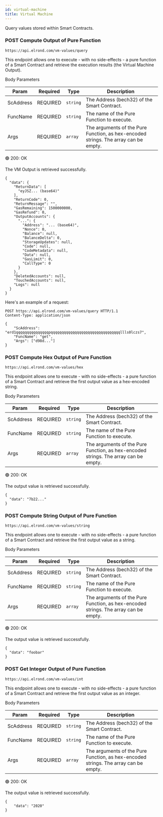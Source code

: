 ```yaml
---
id: virtual-machine
title: Virtual Machine
---
```


Query values stored within Smart Contracts.

### <span class="badge badge-success">POST</span> Compute Output of Pure Function

`https://api.elrond.com/vm-values/query`

This endpoint allows one to execute - with no side-effects - a pure function of a Smart Contract and retrieve the execution results (the Virtual Machine Output).

<!--DOCUSAURUS_CODE_TABS-->

<!--Request-->

Body Parameters

| Param         | Required                                  | Type     | Description                           |
| ------------- | ----------------------------------------- | -------- | ------------------------------------- |
| ScAddress | <span class="text-danger">REQUIRED</span> | `string` | The Address (bech32) of the Smart Contract.          |
| FuncName      | <span class="text-danger">REQUIRED</span>  | `string` | The name of the Pure Function to execute. |
| Args | <span class="text-danger">REQUIRED</span> | `array` | The arguments of the Pure Function, as hex-encoded strings. The array can be empty.        |

<!--Response-->

🟢 200: OK

The VM Output is retrieved successfully.

```
{
  "data": {
    "ReturnData": [
      "eyJSZ... (base64)"
    ],
    "ReturnCode": 0,
    "ReturnMessage": "",
    "GasRemaining": 1500000000,
    "GasRefund": 0,
    "OutputAccounts": {
      "...": {
        "Address": "... (base64)",
        "Nonce": 0,
        "Balance": null,
        "BalanceDelta": 0,
        "StorageUpdates": null,
        "Code": null,
        "CodeMetadata": null,
        "Data": null,
        "GasLimit": 0,
        "CallType": 0
      }
    },
    "DeletedAccounts": null,
    "TouchedAccounts": null,
    "Logs": null
  }
}
```

<!--END_DOCUSAURUS_CODE_TABS-->

Here's an example of a request:

```
POST https://api.elrond.com/vm-values/query HTTP/1.1
Content-Type: application/json

{
    "ScAddress": "erd1qqqqqqqqqqqqqqqpqqqqqqqqqqqqqqqqqqqqqqqqqqqqqqqqllls0lczs7",
    "FuncName": "get",
    "Args": ["d98d..."]
}
```

### <span class="badge badge-success">POST</span> Compute Hex Output of Pure Function

`https://api.elrond.com/vm-values/hex`

This endpoint allows one to execute - with no side-effects - a pure function of a Smart Contract and retrieve the first output value as a hex-encoded string.

<!--DOCUSAURUS_CODE_TABS-->

<!--Request-->

Body Parameters

| Param         | Required                                  | Type     | Description                           |
| ------------- | ----------------------------------------- | -------- | ------------------------------------- |
| ScAddress | <span class="text-danger">REQUIRED</span> | `string` | The Address (bech32) of the Smart Contract.           |
| FuncName      | <span class="text-danger">REQUIRED</span>  | `string` | The name of the Pure Function to execute. |
| Args | <span class="text-danger">REQUIRED</span> | `array` | The arguments of the Pure Function, as hex-encoded strings. The array can be empty.        |

<!--Response-->

🟢 200: OK

The output value is retrieved successfully.

```
{
  "data": "7b22..."
}
```

<!--END_DOCUSAURUS_CODE_TABS-->

### <span class="badge badge-success">POST</span> Compute String Output of Pure Function

`https://api.elrond.com/vm-values/string`

This endpoint allows one to execute - with no side-effects - a pure function of a Smart Contract and retrieve the first output value as a string.

<!--DOCUSAURUS_CODE_TABS-->

<!--Request-->

Body Parameters

| Param         | Required                                  | Type     | Description                           |
| ------------- | ----------------------------------------- | -------- | ------------------------------------- |
| ScAddress | <span class="text-danger">REQUIRED</span> | `string` | The Address (bech32) of the Smart Contract.           |
| FuncName      | <span class="text-danger">REQUIRED</span>  | `string` | The name of the Pure Function to execute. |
| Args | <span class="text-danger">REQUIRED</span> | `array` | The arguments of the Pure Function, as hex-encoded strings. The array can be empty.        |

<!--Response-->

🟢 200: OK

The output value is retrieved successfully.

```
{
  "data": "foobar"
}
```

<!--END_DOCUSAURUS_CODE_TABS-->

### <span class="badge badge-success">POST</span> Get Integer Output of Pure Function

`https://api.elrond.com/vm-values/int`

This endpoint allows one to execute - with no side-effects - a pure function of a Smart Contract and retrieve the first output value as an integer.

<!--DOCUSAURUS_CODE_TABS-->

<!--Request-->

Body Parameters

| Param         | Required                                  | Type     | Description                           |
| ------------- | ----------------------------------------- | -------- | ------------------------------------- |
| ScAddress | <span class="text-danger">REQUIRED</span> | `string` | The Address (bech32) of the Smart Contract.           |
| FuncName      | <span class="text-danger">REQUIRED</span>  | `string` | The name of the Pure Function to execute. |
| Args | <span class="text-danger">REQUIRED</span> | `array` | The arguments of the Pure Function, as hex-encoded strings. The array can be empty.        |

<!--Response-->

🟢 200: OK

The output value is retrieved successfully.

```
{
    "data": "2020"
}
```

<!--END_DOCUSAURUS_CODE_TABS-->